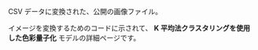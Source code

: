 CSV データに変換された、公開の画像ファイル。<p> </p>イメージを変換するためのコードに示されて、 <strong>K 平均法クラスタリングを使用した色彩量子化</strong> モデルの詳細ページです。
